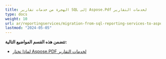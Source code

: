 ```yaml
---
title: الهجرة من خدمات تقارير SQL إلى Aspose.Pdf لخدمات التقارير
type: docs
weight: 10
url: ar/reportingservices/migration-from-sql-reporting-services-to-aspose-pdf-for-reporting-services/
lastmod: "2024-05-05"
---
```


**تتضمن هذه القسم المواضيع التالية:**

- [لماذا تختار Aspose.PDF لخدمات التقارير](/pdf/reportingservices/why-choose-aspose-pdf-for-reporting-services/)
